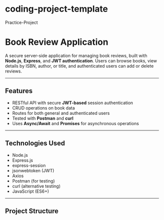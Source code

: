 # coding-project-template
Practice-Project
# Book Review Application

A secure server-side application for managing book reviews, built with **Node.js**, **Express**, and **JWT authentication**. Users can browse books, view details by ISBN, author, or title, and authenticated users can add or delete reviews.

---

## Features

- RESTful API with secure **JWT-based** session authentication
- CRUD operations on book data
- Routes for both general and authenticated users
- Tested with **Postman** and **curl**
- Uses **Async/Await** and **Promises** for asynchronous operations

---

## Technologies Used

- Node.js
- Express.js
- express-session
- jsonwebtoken (JWT)
- Axios
- Postman (for testing)
- curl (alternative testing)
- JavaScript (ES6+)

---

## Project Structure

